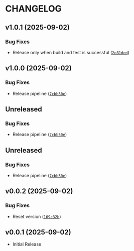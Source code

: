 # CHANGELOG

<!-- version list -->

## v1.0.1 (2025-09-02)

### Bug Fixes

- Release only when build and test is successful
  ([`2e81ded`](https://github.com/ApfelPresse/scratchlink-fakehub/commit/2e81dede9b88526980f96357972f8fa6c5f54e7f))


## v1.0.0 (2025-09-02)

### Bug Fixes

- Release pipeline
  ([`7cbb50e`](https://github.com/ApfelPresse/scratchlink-fakehub/commit/7cbb50eb3a81c3ef99141c855aa8b98ce7150568))


## Unreleased

### Bug Fixes

- Release pipeline
  ([`7cbb50e`](https://github.com/ApfelPresse/scratchlink-fakehub/commit/7cbb50eb3a81c3ef99141c855aa8b98ce7150568))


## Unreleased

### Bug Fixes

- Release pipeline
  ([`7cbb50e`](https://github.com/ApfelPresse/scratchlink-fakehub/commit/7cbb50eb3a81c3ef99141c855aa8b98ce7150568))


## v0.0.2 (2025-09-02)

### Bug Fixes

- Reset version
  ([`169c32b`](https://github.com/ApfelPresse/scratchlink-fakehub/commit/169c32b4eea8877b1e222d5e6905fed0d9c558b0))


## v0.0.1 (2025-09-02)

- Initial Release
